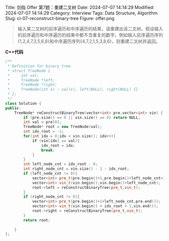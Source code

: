 Title: 剑指 Offer 第7题：重建二叉树
Date: 2024-07-07 14:14:29
Modified: 2024-07-07 14:14:29
Category: Interview
Tags: Data Structure, Algorithm
Slug: ci-07-reconstruct-binary-tree
Figure: offer.png

> 输入某二叉树的前序遍历和中序遍历的结果，请重建出该二叉树。假设输入的前序遍历和中序遍历的结果中都不含重复的数字。例如输入前序遍历序列{1,2,4,7,3,5,6,8}和中序遍历序列{4,7,2,1,5,3,8,6}，则重建二叉树并返回。

**C++代码**

```cpp
/**
 * Definition for binary tree
 * struct TreeNode {
 *     int val;
 *     TreeNode *left;
 *     TreeNode *right;
 *     TreeNode(int x) : val(x), left(NULL), right(NULL) {}
 * };
 */
class Solution {
public:
    TreeNode* reConstructBinaryTree(vector<int> pre,vector<int> vin) {
        if (pre.size() == 0 || vin.size() == 0) return NULL;
        int val = pre[0];
        TreeNode* root = new TreeNode(val);
        int idx_root = -1;
        for(int idx = 0;idx < vin.size(); idx++){
            if (vin[idx] == val){
                idx_root = idx;
                break;
            }
        }
        int left_node_cnt = idx_root - 0;
        int right_node_cnt = vin.size() - 1 - idx_root;
        if (left_node_cnt != 0){
            vector<int> pre_t(pre.begin()+1,pre.begin()+left_node_cnt+1);
            vector<int> vin_t(vin.begin(),vin.begin()+left_node_cnt);
            root->left = reConstructBinaryTree(pre_t,vin_t);
        }
        if (right_node_cnt != 0){
            vector<int> pre_t(pre.begin()+1+left_node_cnt,pre.end());
            vector<int> vin_t(vin.begin() + idx_root + 1,vin.end());
            root->right = reConstructBinaryTree(pre_t,vin_t);
        }
        return root;
        
    }
};
```